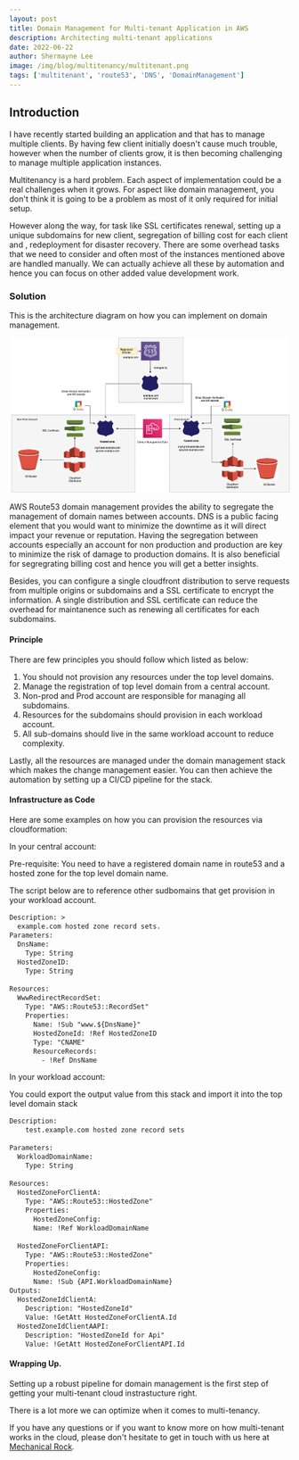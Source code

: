 ```yaml
---
layout: post
title: Domain Management for Multi-tenant Application in AWS 
description: Architecting multi-tenant applications
date: 2022-06-22
author: Shermayne Lee
image: /img/blog/multitenancy/multitenant.png
tags: ['multitenant', 'route53', 'DNS', 'DomainManagement']
---
```



## Introduction

I have recently started building an application and that has to manage multiple clients. By having few client initially doesn't cause much trouble, however when the number of clients grow, it is then becoming challenging to manage multiple application instances.   

Multitenancy is a hard problem. Each aspect of implementation could be a real challenges when it grows. For aspect like domain management, you don't think it is going to be a problem as most of it only required for initial setup. 

However along the way, for task like SSL certificates renewal, setting up a unique subdomains for new client, segregation of billing cost for each client and , redeployment for disaster recovery. There are some overhead tasks that we need to consider and often most of the instances mentioned above are handled manually. We can actually achieve all these by automation and hence you can focus on other added value development work. 


### Solution

This is the architecture diagram on how you can implement on domain management.  


![Domain Management Architecture ](/img/blog/domain-management/architectureDiagram.png)

AWS Route53 domain management provides the ability to segregate the management of domain names between accounts. DNS is a public facing element that you would want to minimize the downtime as it will direct impact your revenue or reputation.  Having the segregation between accounts especially an account for non production and production are key to minimize the risk of damage to production domains. It is also beneficial for segregrating billing cost and hence you will get a better insights. 

Besides, you can configure a single cloudfront distribution to serve requests from multiple origins or subdomains and a  SSL certificate to encrypt the information. A single distribution and SSL certificate can reduce the overhead for maintanence such as renewing all certificates for each subdomains. 

#### Principle 

There are few principles you should follow which listed as below:

1. You should not provision any resources under the top level domains.
2. Manage the registration of top level domain from a central account.
3. Non-prod and Prod account are responsible for managing all subdomains.
4. Resources for the subdomains should provision in each workload account. 
5. All sub-domains should live in the same workload account to reduce complexity. 

Lastly, all the resources are managed under the domain management stack which makes the change management easier. You can then achieve the automation by setting up a CI/CD pipeline for the stack. 

#### Infrastructure as Code

Here are some examples on how you can provision the resources via cloudformation: 

In your central account: 

Pre-requisite: You need to have a registered domain name in route53 and a hosted zone for the top level domain name. 

The script below are to reference other sudbomains that get provision in your workload account.

```
Description: >
  example.com hosted zone record sets.
Parameters:
  DnsName:
    Type: String
  HostedZoneID:
    Type: String

Resources:
  WwwRedirectRecordSet:
    Type: "AWS::Route53::RecordSet"
    Properties:
      Name: !Sub "www.${DnsName}"
      HostedZoneId: !Ref HostedZoneID
      Type: "CNAME"
      ResourceRecords:
        - !Ref DnsName
```

In your workload account:

You could export the output value from this stack and import it into the top level domain stack
```
Description: 
    test.example.com hosted zone record sets

Parameters:
  WorkloadDomainName:
    Type: String

Resources:
  HostedZoneForClientA:
    Type: "AWS::Route53::HostedZone"
    Properties:
      HostedZoneConfig:
      Name: !Ref WorkloadDomainName
    
  HostedZoneForClientAPI:
    Type: "AWS::Route53::HostedZone"
    Properties:
      HostedZoneConfig:
      Name: !Sub {API.WorkloadDomainName}
Outputs:
  HostedZoneIdClientA:
    Description: "HostedZoneId"
    Value: !GetAtt HostedZoneForClientA.Id
  HostedZoneIdClientAAPI:
    Description: "HostedZoneId for Api"
    Value: !GetAtt HostedZoneForClientAPI.Id
```

#### Wrapping Up.

 Setting up a robust pipeline for domain management is the first step of getting your multi-tenant cloud instrastucture right. 

 There is a lot more we can optimize when it comes to multi-tenancy.  

 If you have any questions or if you want to know more on how multi-tenant works in the cloud, please don't hesitate to get in touch with us here at [Mechanical Rock](<(https://www.mechanicalrock.io/lets-get-started/)>).
